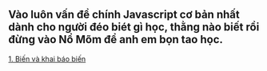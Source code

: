 ## Vào luôn vấn đề chính Javascript cơ bản nhất dành cho người đéo biét gì học, thằng nào biết rồi đừng vào Nổ Mõm để anh em bọn tao học.
[1. Biến và khai báo biến  ](Bien/lythuyet1.md)

